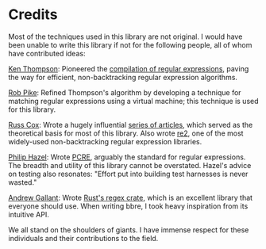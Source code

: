# Credits

Most of the techniques used in this library are not original. I would have been unable to write this library if not for the following people, all of whom have contributed ideas:

[Ken Thompson](https://en.wikipedia.org/wiki/Ken_Thompson): Pioneered the [compilation of regular expressions](https://dl.acm.org/doi/10.1145/363347.363387), paving the way for efficient, non-backtracking regular expression algorithms.

[Rob Pike](http://herpolhode.com/rob/): Refined Thompson's algorithm by developing a technique for matching regular expressions using a virtual machine; this technique is used for this library.

[Russ Cox](https://swtch.com/~rsc/): Wrote a hugely influential [series of articles](https://swtch.com/~rsc/regexp/), which served as the theoretical basis for most of this library. Also wrote [re2](https://github.com/google/re2/wiki/Syntax), one of the most widely-used non-backtracking regular expression libraries.

[Philip Hazel](http://quercite.dx.am/): Wrote [PCRE](https://en.wikipedia.org/wiki/Perl_Compatible_Regular_Expressions), arguably the standard for regular expressions. The breadth and utility of this library cannot be overstated. Hazel's advice on testing also resonates: "Effort put into building test harnesses is never wasted."

[Andrew Gallant](https://github.com/BurntSushi): Wrote [Rust's regex crate](https://github.com/rust-lang/regex), which is an excellent library that everyone should use. When writing bbre, I took heavy inspiration from its intuitive API.

We all stand on the shoulders of giants. I have immense respect for these individuals and their contributions to the field.
